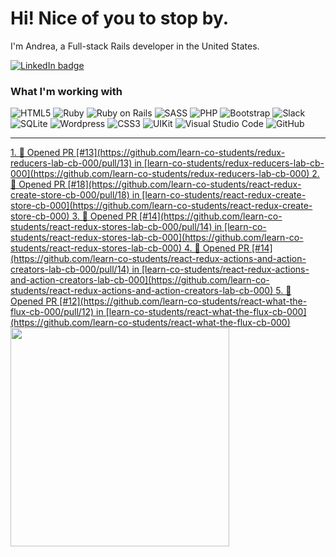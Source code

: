 # Hi! Nice of you to stop by.

I'm Andrea, a Full-stack Rails developer in the United States.

<a href="https://linkedin.com/in/andrea-jasper" target="blank"><img align="center" src="https://img.shields.io/badge/LinkedIn-0077B5?style=for-the-badge&logo=linkedin&logoColor=white" alt="LinkedIn badge" /></a>

### What I'm working with
<img alt="HTML5" src="https://img.shields.io/badge/-HTML5-E34F26?style=flat-square&logo=html5&logoColor=white" /> <img alt="Ruby" src="https://img.shields.io/badge/-RUBY-CC342D?style=flat-square&logo=ruby&logoColor=white" />  <img alt="Ruby on Rails" src="https://img.shields.io/badge/-RUBY_ON_RAILS-CC0000?style=flat-square&logo=ruby-on-rails&logoColor=white" /> <img alt="SASS" src="https://img.shields.io/badge/-SASS-CC6699?style=flat-square&logo=sass&logoColor=white" /> <img alt="PHP" src="https://img.shields.io/badge/-PHP-777BB4?style=flat-square&logo=php&logoColor=white" /> <img alt="Bootstrap" src="https://img.shields.io/badge/-BOOTSTRAP-7952B3?style=flat-square&logo=bootstrap&logoColor=white" /> <img alt="Slack" src="https://img.shields.io/badge/-SLACK-4A154B?style=flat-square&logo=slack&logoColor=white" /> <img alt="SQLite" src="https://img.shields.io/badge/-SQLITE-003B57?style=flat-square&logo=sqlite&logoColor=white" /> <img alt="Wordpress" src="https://img.shields.io/badge/-WORDPRESS-21759B?style=flat-square&logo=wordpress&logoColor=white" /> <img alt="CSS3" src="https://img.shields.io/badge/-CSS3-1572B6?style=flat-square&logo=css3&logoColor=white" /> <img alt="UIKit" src="https://img.shields.io/badge/-UIKIT-2396F3?style=flat-square&logo=uikit&logoColor=white" />
<img alt="Visual Studio Code" src="https://img.shields.io/badge/-VISUAL_STUDIO_CODE-2396F3?style=flat-square&logo=visual-studio-code&logoColor=white" /> <img alt="GitHub" src="https://img.shields.io/badge/-GITHUB-181717?style=flat-square&logo=github&logoColor=white" />

---

<p align=left>
  <a href="https://github.com/andreajasper/github-readme-stats" title="Go to Source">
    <!--START_SECTION:activity-->
1. 💪 Opened PR [#13](https://github.com/learn-co-students/redux-reducers-lab-cb-000/pull/13) in [learn-co-students/redux-reducers-lab-cb-000](https://github.com/learn-co-students/redux-reducers-lab-cb-000)
2. 💪 Opened PR [#18](https://github.com/learn-co-students/react-redux-create-store-cb-000/pull/18) in [learn-co-students/react-redux-create-store-cb-000](https://github.com/learn-co-students/react-redux-create-store-cb-000)
3. 💪 Opened PR [#14](https://github.com/learn-co-students/react-redux-stores-lab-cb-000/pull/14) in [learn-co-students/react-redux-stores-lab-cb-000](https://github.com/learn-co-students/react-redux-stores-lab-cb-000)
4. 💪 Opened PR [#14](https://github.com/learn-co-students/react-redux-actions-and-action-creators-lab-cb-000/pull/14) in [learn-co-students/react-redux-actions-and-action-creators-lab-cb-000](https://github.com/learn-co-students/react-redux-actions-and-action-creators-lab-cb-000)
5. 💪 Opened PR [#12](https://github.com/learn-co-students/react-what-the-flux-cb-000/pull/12) in [learn-co-students/react-what-the-flux-cb-000](https://github.com/learn-co-students/react-what-the-flux-cb-000)
<!--END_SECTION:activity-->
    <img width="350" align="center" src="https://github-readme-stats.vercel.app/api?username=andreajasper&show_icons=true&theme=vision-friendly-dark">
  </a>
</p>
